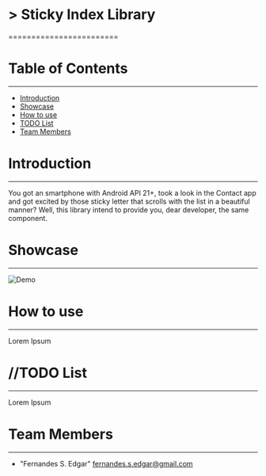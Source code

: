 # > Sticky Index Library
========================

# Table of Contents
-------------------
* [Introduction](#intro)
* [Showcase](#showcase)
* [How to use](#how-to-use)
* [TODO List](#to-do)
* [Team Members](#team-members)


# <a name="intro"></a>Introduction
----------------------------------
You got an smartphone with Android API 21+, took a look in the Contact app and got excited by those sticky letter that scrolls with the list in a beautiful manner? Well, this library intend to provide you, dear developer, the same component.

# <a name="showcase"></a>Showcase
----------------------------------
![Demo](https://github.com/edsilfer/sticky-index/blob/master/app/demo/sticky_index_demo.gif)

# <a name="how-to-use"></a>How to use
----------------------------------
Lorem Ipsum

# <a name="to-do"></a>//TODO List
----------------------------------
Lorem Ipsum

# <a name="team-members"></a>Team Members
-----------------------------------------
* "Fernandes S. Edgar" <fernandes.s.edgar@gmail.com>

